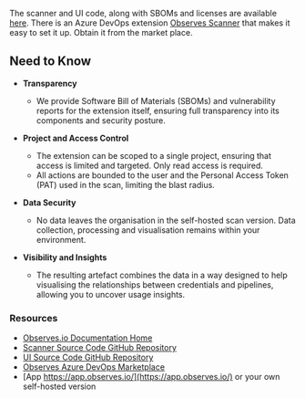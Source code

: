 The scanner and UI code, along with SBOMs and licenses are available [here](https://github.com/observes-io/observes). There is an Azure DevOps extension [Observes Scanner](https://placeholder) that makes it easy to set it up. Obtain it from the market place. <!-- @TODO Replace with actual ext -->


## Need to Know 

- **Transparency**
    - We provide Software Bill of Materials (SBOMs) and vulnerability reports for the extension itself, ensuring full transparency into its components and security posture.

- **Project and Access Control**
    - The extension can be scoped to a single project, ensuring that access is limited and targeted. Only read access is required.
    - All actions are bounded to the user and the Personal Access Token (PAT) used in the scan, limiting the blast radius.

- **Data Security**
    - No data leaves the organisation in the self-hosted scan version. Data collection, processing and visualisation remains within your environment.

- **Visibility and Insights**
    - The resulting artefact combines the data in a way designed to help visualising the relationships between credentials and pipelines, allowing you to uncover usage insights.


### Resources

- [Observes.io Documentation Home](https://https://observes.io/docshome/)
- [Scanner Source Code GitHub Repository](https://github.com/observes-io/observes-scanner)
- [UI Source Code GitHub Repository](https://github.com/observes-io/observes-ui)
- [Observes Azure DevOps Marketplace](https://placeholder) <!-- @TODO Replace with actual ext -->
- [App https://app.observes.io/](https://app.observes.io/) or your own self-hosted version
